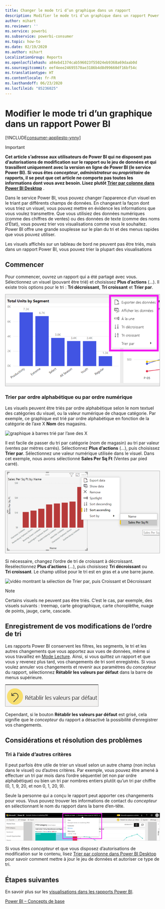 ```yaml
---
title: Changer le mode tri d’un graphique dans un rapport
description: Modifier le mode tri d’un graphique dans un rapport Power BI
author: mihart
ms.reviewer: ''
ms.service: powerbi
ms.subservice: powerbi-consumer
ms.topic: how-to
ms.date: 02/19/2020
ms.author: mihart
LocalizationGroup: Reports
ms.openlocfilehash: a84ebd1374cab596023f55024eb9368a69daab0d
ms.sourcegitcommit: eef4eee24695570ae3186b4d8d99660df16bf54c
ms.translationtype: HT
ms.contentlocale: fr-FR
ms.lasthandoff: 06/23/2020
ms.locfileid: "85236025"
---
```

# <a name="change-how-a-chart-is-sorted-in-a-power-bi-report"></a>Modifier le mode tri d’un graphique dans un rapport Power BI

[!INCLUDE[consumer-appliesto-ynny](../includes/consumer-appliesto-ynny.md)]


> [!IMPORTANT]
> **Cet article s’adresse aux utilisateurs de Power BI qui ne disposent pas d’autorisations de modification sur le rapport ou le jeu de données et qui travaillent uniquement avec la version en ligne de Power BI (le service Power BI). Si vous êtes *concepteur*, *administrateur* ou *propriétaire* de rapports, il se peut que cet article ne comporte pas toutes les informations dont vous avez besoin. Lisez plutôt [Trier par colonne dans Power BI Desktop](../create-reports/desktop-sort-by-column.md)** .

Dans le service Power BI, vous pouvez changer l’apparence d’un visuel en le triant par différents champs de données. En changeant la façon dont vous triez un visuel, vous pouvez mettre en évidence les informations que vous voulez transmettre. Que vous utilisiez des données numériques (comme des chiffres de ventes) ou des données de texte (comme des noms d’État), vous pouvez trier vos visualisations comme vous le souhaitez. Power BI offre une grande souplesse sur le plan du tri et des menus rapides que vous pouvez utiliser. 

Les visuels affichés sur un tableau de bord ne peuvent pas être triés, mais dans un rapport Power BI, vous pouvez trier la plupart des visualisations 

## <a name="get-started"></a>Commencer

Pour commencer, ouvrez un rapport qui a été partagé avec vous. Sélectionnez un visuel (pouvant être trié) et choisissez **Plus d’actions** (...).  Il existe trois options pour le tri : **Tri décroissant**, **Tri croissant** et **Trier par**. 
    

![graphique à barres trié par l’axe des X](media/end-user-change-sort/power-bi-more-actions.png)

### <a name="sort-alphabetically-or-numerically"></a>Trier par ordre alphabétique ou par ordre numérique

Les visuels peuvent être triés par ordre alphabétique selon le nom textuel des catégories du visuel, ou la valeur numérique de chaque catégorie. Par exemple, ce graphique est trié par ordre alphabétique en fonction de la catégorie de l’axe X **Nom** des magasins.

![graphique à barres trié par l’axe des X](media/end-user-change-sort/powerbi-sort-category.png)

Il est facile de passer du tri par catégorie (nom de magasin) au tri par valeur (ventes par mètres carrés). Sélectionnez **Plus d’actions** (...), puis choisissez **Trier par**. Sélectionnez une valeur numérique utilisée dans le visuel.  Dans cet exemple, nous avons sélectionné **Sales Per Sq Ft** (Ventes par pied carré).

![Capture d’écran montrant la sélection de Trier par, puis d’une valeur](media/end-user-change-sort/power-bi-sort-value.png)

Si nécessaire, changez l’ordre de tri de croissant à décroissant.  Resélectionnez **Plus d’actions** (...), puis choisissez **Tri décroissant** ou **Tri croissant**. Le champ utilisé pour le tri est en gras et a une barre jaune.

   ![vidéo montrant la sélection de Trier par, puis Croissant et Décroissant](media/end-user-change-sort/sort.gif)

> [!NOTE]
> Certains visuels ne peuvent pas être triés. C’est le cas, par exemple, des visuels suivants : treemap, carte géographique, carte choroplèthe, nuage de points, jauge, carte, cascade.

## <a name="saving-changes-you-make-to-sort-order"></a>Enregistrement de vos modifications de l’ordre de tri
Les rapports Power BI conservent les filtres, les segments, le tri et les autres changements que vous apportez aux vues de données, même si vous travaillez en [Mode Lecture](end-user-reading-view.md). Ainsi, si vous quittez un rapport et que vous y revenez plus tard, vos changements de tri sont enregistrés.  Si vous voulez annuler vos changements et revenir aux paramètres du *concepteur* du rapport, sélectionnez **Rétablir les valeurs par défaut** dans la barre de menus supérieure. 

![Tri persistant](media/end-user-change-sort/power-bi-reset.png)

Cependant, si le bouton **Rétablir les valeurs par défaut** est grisé, cela signifie que le *concepteur* du rapport a désactivé la possibilité d’enregistrer vos changements.

<a name="other"></a>
## <a name="considerations-and-troubleshooting"></a>Considérations et résolution des problèmes

### <a name="sorting-using-other-criteria"></a>Tri à l’aide d’autres critères
Il peut parfois être utile de trier un visuel selon un autre champ (non inclus dans le visuel) ou d’autres critères.  Par exemple, vous pouvez être amené à effectuer un tri par mois dans l’ordre séquentiel (et non par ordre alphabétique) ou bien un tri par nombres entiers plutôt qu’un tri par chiffre (0, 1, 9, 20, et non 0, 1, 20, 9).  

Seule la personne qui a conçu le rapport peut apporter ces changements pour vous. Vous pouvez trouver les informations de contact du *concepteur* en sélectionnant le nom du rapport dans la barre d’en-tête.

![Liste déroulante indiquant les informations de contact](media/end-user-change-sort/power-bi-contact.png)

Si vous êtes *concepteur* et que vous disposez d’autorisations de modification sur le contenu, lisez [Trier par colonne dans Power BI Desktop](../create-reports/desktop-sort-by-column.md) pour savoir comment mettre à jour le jeu de données et autoriser ce type de tri.

## <a name="next-steps"></a>Étapes suivantes
En savoir plus sur les [visualisations dans les rapports Power BI](end-user-visualizations.md).

[Power BI – Concepts de base](end-user-basic-concepts.md)
